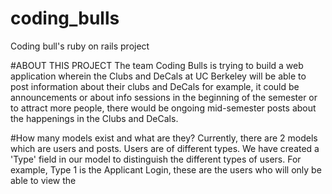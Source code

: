 # coding_bulls
Coding bull's ruby on rails project


#ABOUT THIS PROJECT
The team Coding Bulls is trying to build a web application wherein the Clubs and DeCals at UC Berkeley will be able to post information about their clubs and DeCals for example, it could be announcements or about info sessions in the beginning of the semester or to attract more people, there would be ongoing mid-semester posts about the happenings in the Clubs and DeCals. 

#How many models exist and what are they?
Currently, there are 2 models which are users and posts. Users are of different types. We have created a 'Type' field in our model to distinguish the different types of users. For example, Type 1 is the Applicant Login, these are the users who will only be able to view the 
